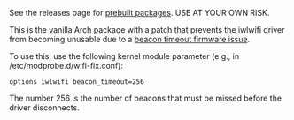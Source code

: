 See the releases page for [prebuilt packages](https://github.com/mikezackles/linux-beacon-pkgbuild/releases). USE AT YOUR OWN RISK.

This is the vanilla Arch package with a patch that prevents the iwlwifi driver from becoming unusable due to a [beacon timeout firmware issue](https://bugzilla.kernel.org/show_bug.cgi?id=203709).

To use this, use the following kernel module parameter (e.g., in /etc/modprobe.d/wifi-fix.conf):
```
options iwlwifi beacon_timeout=256
```

The number 256 is the number of beacons that must be missed before the driver disconnects.

